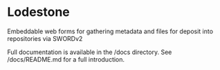 # Lodestone

Embeddable web forms for gathering metadata and files for deposit into repositories via SWORDv2

Full documentation is available in the /docs directory.  See /docs/README.md for a full introduction.


